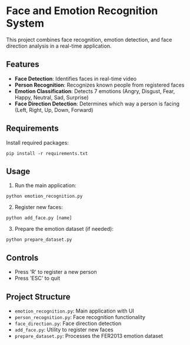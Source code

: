 # Face and Emotion Recognition System

This project combines face recognition, emotion detection, and face direction analysis in a real-time application.

## Features

- **Face Detection**: Identifies faces in real-time video
- **Person Recognition**: Recognizes known people from registered faces
- **Emotion Classification**: Detects 7 emotions (Angry, Disgust, Fear, Happy, Neutral, Sad, Surprise)
- **Face Direction Detection**: Determines which way a person is facing (Left, Right, Up, Down, Forward)

## Requirements

Install required packages:
```
pip install -r requirements.txt
```

## Usage

1. Run the main application:
```
python emotion_recognition.py
```

2. Register new faces:
```
python add_face.py [name]
```

3. Prepare the emotion dataset (if needed):
```
python prepare_dataset.py
```

## Controls

- Press 'R' to register a new person
- Press 'ESC' to quit

## Project Structure

- `emotion_recognition.py`: Main application with UI
- `person_recognition.py`: Face recognition functionality
- `face_direction.py`: Face direction detection
- `add_face.py`: Utility to register new faces
- `prepare_dataset.py`: Processes the FER2013 emotion dataset 